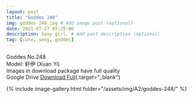 ```yaml
---
layout: post
title: "Goddes 248"
img: goddes-248.jpg # Add image post (optional)
date: 2021-07-27 07:25:00
description: Sexy girl. # Add post description (optional)
tag: [cute, sexy, goddes]
---
```

Goddes No.248  
Model: 轩伊 (Xuan Yi)  
Images in download package have full quality                    
Google Drive [Download Full](http://gestyy.com/eoPw8Z){:target="_blank"}

{% include image-gallery.html folder="/assets/img/A2/goddes-248/" %}
